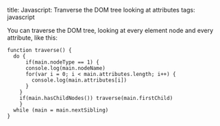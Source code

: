 title: Javascript: Tranverse the DOM tree looking at attributes
tags: javascript

You can traverse the DOM tree, looking at every element node and every attribute, like this:

```
function traverse() {
  do {
      if(main.nodeType == 1) {
      console.log(main.nodeName)
      for(var i = 0; i < main.attributes.length; i++) {
        console.log(main.attributes[i])
      }
    }
    if(main.hasChildNodes()) traverse(main.firstChild)
    }
  while (main = main.nextSibling)
}
```
